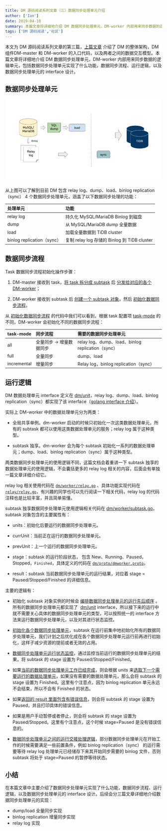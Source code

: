 ```yaml
---
title: DM 源码阅读系列文章（三）数据同步处理单元介绍
author: ['Ian']
date: 2019-04-10
summary: 本篇文章将详细地介绍 DM 数据同步处理单元，DM-worker 内部用来同步数据的逻辑单元，包括数据同步处理单元实现了什么功能，数据同步流程、运行逻辑，以及数据同步处理单元的 interface 设计。
tags: ['DM 源码阅读','社区']
---
```



本文为 DM 源码阅读系列文章的第三篇，[上篇文章](https://pingcap.com/blog-cn/dm-source-code-reading-2/) 介绍了 DM 的整体架构，DM 组件DM-master 和 DM-worker 的入口代码，以及两者之间的数据交互模型。本篇文章将详细地介绍 DM 数据同步处理单元，DM-worker 内部用来同步数据的逻辑单元，包括数据同步处理单元实现了什么功能，数据同步流程、运行逻辑，以及数据同步处理单元的 interface 设计。

## 数据同步处理单元

![](media/dm-source-code-reading-3/1.png)

从上图可以了解到目前 DM 包含 relay log、dump、load、binlog replication（sync） 4 个数据同步处理单元，涵盖了以下数据同步处理的功能：

| 处理单元 | 功能 |
|:------|:--------------------|
| relay log | 持久化 MySQL/MariaDB Binlog 到磁盘 |
| dump | 从 MySQL/MariaDB dump 全量数据 |
| load | 加载全量数据到 TiDB cluster |
| binlog replication（sync） | 复制 relay log 存储的 Binlog 到 TiDB cluster |

## 数据同步流程

Task 数据同步流程初始化操作步骤：

1. DM-master 接收到 task，[将 task 拆分成 subtask](https://github.com/pingcap/dm/blob/6855ea4e40bb5e3775709054a59a55c628a0922f/dm/master/server.go#L190) 后 [分发给对应的各个 DM-worker](https://github.com/pingcap/dm/blob/6855ea4e40bb5e3775709054a59a55c628a0922f/dm/master/server.go#L248)；

2. DM-worker 接收到 subtask 后 [创建一个 subtask 对象](https://github.com/pingcap/dm/blob/6855ea4e40bb5e3775709054a59a55c628a0922f/dm/worker/server.go#L160)，然后 [初始化数据同步流程](https://github.com/pingcap/dm/blob/6855ea4e40bb5e3775709054a59a55c628a0922f/dm/worker/subtask.go#L84)。

从 [初始化数据同步流程](https://github.com/pingcap/dm/blob/6855ea4e40bb5e3775709054a59a55c628a0922f/dm/worker/subtask.go#L84) 的代码中我们可以看到，根据 task 配置项 [task-mode](https://github.com/pingcap/dm/blob/6855ea4e40bb5e3775709054a59a55c628a0922f/dm/config/task.go#L220) 的不同，DM-worker 会初始化不同的数据同步流程：

| task-mode | 同步流程 | 需要的数据同步处理单元 |
|:----------|:----------------|:------------------|
| all | 全量同步 -> 增量数据同步 | relay log、dump、load、binlog replication（sync） |
| full | 全量同步 | dump、load |
| incremental | 增量同步 | Relay log，binlog replication（sync） |

## 运行逻辑

DM 数据处理单元 interface 定义在 [dm/unit](https://github.com/pingcap/dm/blob/6855ea4e40bb5e3775709054a59a55c628a0922f/dm/unit/unit.go)，relay log、dump、load、binlog replication（sync）都实现了该 interface（[golang interface 介绍](https://golang.org/doc/effective_go.html#interfaces)）。

实际上 DM-worker 中的数据处理单元分为两类：

* 全局共享单例。dm-worker 启动的时候只初始化一次这类数据处理单元，所有的 subtask 都可以使用这类数据处理单元的服务；relay log 属于这种类型。

* subtask 独享。dm-worker 会为每个 subtask 初始化一系列的数据处理单元；dump、load、binlog replication（sync）属于这种类型。

两类数据同步处理单元的使用逻辑不同，这篇文档会着重讲一下 subtask 独享的数据处理单元的使用逻辑，不会囊括更多的 relay log 相关的内容，后面会有单独一篇文章详细介绍它。

relay log 相关使用代码在 [`dm/worker/relay.go`](https://github.com/pingcap/dm/blob/6855ea4e40bb5e3775709054a59a55c628a0922f/dm/worker/relay.go) 、具体功能实现代码在 [`relay/relay.go`](https://github.com/pingcap/dm/blob/6855ea4e40bb5e3775709054a59a55c628a0922f/relay/relay.go)，有兴趣的同学也可以先行阅读一下相关代码，relay log 的代码注释也是比较丰富，并且简单易懂。

subtask 独享数据同步处理单元使用逻辑相关代码在 [dm/worker/subtask.go](https://github.com/pingcap/dm/blob/6855ea4e40bb5e3775709054a59a55c628a0922f/dm/worker/subtask.go)。subtask 对象包含的主要属性有：

* units：初始化后要运行的数据同步处理单元。

* currUnit：当前正在运行的数据同步处理单元。

* prevUnit：上一个运行的数据同步处理单元。

* stage：subtask 的运行阶段状态， 包含 New、Running、Paused，Stopped，`Finished`，具体定义的代码在 [`dm/proto/dmworker.proto`](https://github.com/pingcap/dm/blob/6855ea4e40bb5e3775709054a59a55c628a0922f/dm/proto/dmworker.proto#L129)。

* result：subtask 当前数据同步处理单元的运行结果，对应着 stage = Paused/Stopped/Finished 的详细信息。

主要的逻辑有：

* 初始化 subtask 对象实例的时候会 [编排数据同步处理单元的运行先后顺序](https://github.com/pingcap/dm/blob/6855ea4e40bb5e3775709054a59a55c628a0922f/dm/worker/subtask.go#L39) 。所有的数据同步处理单元都实现了  [dm/unit](https://github.com/pingcap/dm/blob/6855ea4e40bb5e3775709054a59a55c628a0922f/dm/unit/unit.go) interface，所以接下来的运行中就不需要关心具体的数据同步处理单元的类型，可以按照统一的 interface 方法来运行数据同步处理单元，以及对其进行状态监控。

* [初始化各个数据同步处理单元](https://github.com/pingcap/dm/blob/6855ea4e40bb5e3775709054a59a55c628a0922f/dm/worker/subtask.go#L93)，subtask 在运行前集中地初始化所有的数据同步处理单元，我们计划之后优化成在各个数据同步处理单元运行前再进行初始化，这样子减少资源的提前或者无效的占用。

* [数据同步处理单元运行状态监控](https://github.com/pingcap/dm/blob/6855ea4e40bb5e3775709054a59a55c628a0922f/dm/worker/subtask.go#L167)，通过监控当前运行的数据同步处理单元的结果，将 subtask 的 stage 设置为 Paused/Stopped/Finished。

* 如果[当前的数据同步处理单元工作已经完成](https://github.com/pingcap/dm/blob/6855ea4e40bb5e3775709054a59a55c628a0922f/dm/worker/subtask.go#L190)，则会根据 units 来[选取下一个需要运行的数据处理单元](https://github.com/pingcap/dm/blob/6855ea4e40bb5e3775709054a59a55c628a0922f/dm/worker/subtask.go#L216)，如果没有需要的数据处理单元，那么会将 subtask 的 stage 设置为 Finished。这里有个注意点，因为 binlog replication 单元永远不会结束，所以不会有 Finished 的状态。

* 如果[返回的 result 里面包含有错误信息](https://github.com/pingcap/dm/blob/6855ea4e40bb5e3775709054a59a55c628a0922f/dm/worker/subtask.go#L192)，则会将 subtask 的 stage 设置为 Paused，并且打印具体的错误信息。

* 如果是用户手动暂停或者停止，则会将 subtask 的 stage 设置为 Paused/Stopped。这里有个注意点，这个时候 stage=Paused 是没有错误信息的。

* [数据同步处理单元之间的运行交接处理逻辑](https://github.com/pingcap/dm/blob/6855ea4e40bb5e3775709054a59a55c628a0922f/dm/worker/subtask.go#L606)，部分数据同步处理单元在开始工作的时候需要满足一些前置条件，例如 binlog replication（sync） 的运行需要等待 relay log 处理单元已经储存下来其开始同步需要的 binlog 文件，否则 subtask 将处于 stage=Paused 的暂停等待状态。

## 小结

在本篇文章中主要介绍了数据同步处理单元实现了什么功能，数据同步流程、运行逻辑，以及数据同步处理单元的 interface 设计。后续会分三篇文章详细地介绍数据同步处理单元的实现：

* dump/load 全量同步实现
* binlog replication 增量同步实现
* relay log 实现
